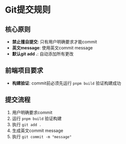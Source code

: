 # Git提交规则

## 核心原则
- **禁止擅自提交**: 只有用户明确要求才能commit
- **英文message**: 使用英文commit message
- **默认git add .**: 自动添加所有更改

## 前端项目要求
- **构建验证**: commit前必须先运行 `pnpm build` 验证构建成功

## 提交流程
1. 用户明确要求commit
2. 运行 `pnpm build` 验证构建
3. 执行 `git add .`
4. 生成英文commit message
5. 执行 `git commit -m "message"`